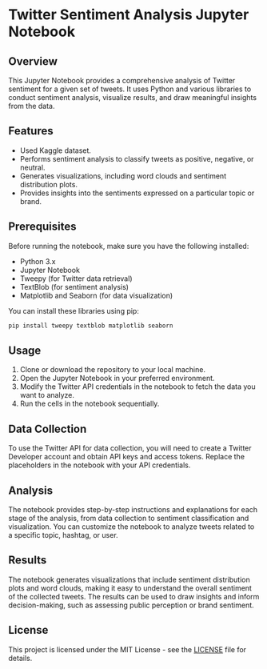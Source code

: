# Twitter Sentiment Analysis Jupyter Notebook

## Overview
This Jupyter Notebook provides a comprehensive analysis of Twitter sentiment for a given set of tweets. It uses Python and various libraries to conduct sentiment analysis, visualize results, and draw meaningful insights from the data.

## Features
- Used Kaggle dataset.
- Performs sentiment analysis to classify tweets as positive, negative, or neutral.
- Generates visualizations, including word clouds and sentiment distribution plots.
- Provides insights into the sentiments expressed on a particular topic or brand.

## Prerequisites
Before running the notebook, make sure you have the following installed:

- Python 3.x
- Jupyter Notebook
- Tweepy (for Twitter data retrieval)
- TextBlob (for sentiment analysis)
- Matplotlib and Seaborn (for data visualization)

You can install these libraries using pip:

```bash
pip install tweepy textblob matplotlib seaborn
```

## Usage
1. Clone or download the repository to your local machine.
2. Open the Jupyter Notebook in your preferred environment.
3. Modify the Twitter API credentials in the notebook to fetch the data you want to analyze.
4. Run the cells in the notebook sequentially.

## Data Collection
To use the Twitter API for data collection, you will need to create a Twitter Developer account and obtain API keys and access tokens. Replace the placeholders in the notebook with your API credentials.

## Analysis
The notebook provides step-by-step instructions and explanations for each stage of the analysis, from data collection to sentiment classification and visualization. You can customize the notebook to analyze tweets related to a specific topic, hashtag, or user.

## Results
The notebook generates visualizations that include sentiment distribution plots and word clouds, making it easy to understand the overall sentiment of the collected tweets. The results can be used to draw insights and inform decision-making, such as assessing public perception or brand sentiment.

## License
This project is licensed under the MIT License - see the [LICENSE](LICENSE) file for details.
